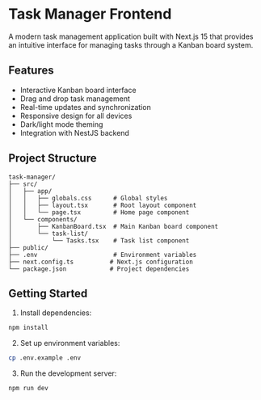 # Task Manager Frontend

A modern task management application built with Next.js 15 that provides an intuitive interface for managing tasks through a Kanban board system.

## Features

- Interactive Kanban board interface
- Drag and drop task management
- Real-time updates and synchronization
- Responsive design for all devices
- Dark/light mode theming
- Integration with NestJS backend

## Project Structure

```
task-manager/
├── src/
│   ├── app/
│   │   ├── globals.css      # Global styles
│   │   ├── layout.tsx       # Root layout component
│   │   └── page.tsx         # Home page component
│   └── components/
│       ├── KanbanBoard.tsx  # Main Kanban board component
│       └── task-list/
│           └── Tasks.tsx    # Task list component
├── public/
├── .env                     # Environment variables
├── next.config.ts          # Next.js configuration
└── package.json            # Project dependencies
```

## Getting Started

1. Install dependencies:
```bash
npm install
```

2. Set up environment variables:
```bash
cp .env.example .env
```

3. Run the development server:
```bash
npm run dev
```
